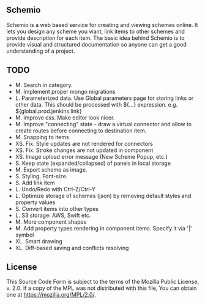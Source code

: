 Schemio
--------------------

Schemio is a web based service for creating and viewing schemes online. It lets you design any scheme you want, link items to other schemes and provide description for each item. The basic idea behind Schemio is to provide visual and structured documentation so anyone can get a good understanding of a project.


TODO
-------------
- M. Search in category.
- M. Implement proper mongo migrations
- L. Parameterized data. Use Global parameters page for storing links or other data. This should be processed with ${...} expression. e.g. ${global.prod.jenkins.link}
- M. Improve css. Make editor look nicer.
- M. Improve "connecting" state - draw a virtual connector and allow to create routes before connecting to destination item.
- M. Snapping to items
- XS. Fix. Style updates are not rendered for connectors
- XS. Fix. Stroke changes are not updated in component
- XS. Image upload error message (New Scheme Popup, etc.)
- S. Keep state (expanded/collapsed) of panels in local storage
- M. Export scheme as image.
- S. Styling. Font-size.
- S. Add link item
- L. Undo/Redo with Ctrl-Z/Ctrl-Y
- L. Optimize storage of schemes (json) by removing default styles and property values
- S. Convert items into other types
- L. S3 storage: AWS, Swift etc.
- M. More component shapes
- M. Add property types rendering in component items. Specify it via '|' symbol
- XL. Smart drawing
- XL. Diff-based saving and conflicts resolving


License
---------
This Source Code Form is subject to the terms of the Mozilla Public License, v. 2.0. If a copy of the MPL was not distributed with this file, You can obtain one at https://mozilla.org/MPL/2.0/.
